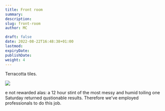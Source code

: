 ```yaml
---
title: Front room
summary: 
description: 
slug: front-room
author: MC

draft: false
date: 2022-08-22T16:48:38+01:00
lastmod: 
expiryDate: 
publishDate: 
weight: 4
---
```


Terracotta tiles.

![](/images/9419.jpeg)

e not rewarded alas: a 12 hour stint of the most messy and humid toiling one Saturday returned qustionable results. Therefore we've employed professionals to do this job.